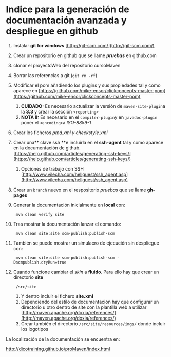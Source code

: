 
# Indice para la generación de documentación avanzada y despliegue en github #

1. Instalar **git for windows** [http://git-scm.com/](http://git-scm.com/)
1. Crear un repositorio en github que se llame ***pruebas*** en github.com
1. clonar el proyectoWeb  del repositorio cursoMaven
1. Borrar las referencias a git (`git rm -rf`)
1. Modificar el pom añadiendo los plugins y sus propiedades tal y como aparece en [https://github.com/mike-ensor/clickconcepts-master-pom](https://github.com/mike-ensor/clickconcepts-master-pom)
	1. **CUIDADO:** Es necesario actualizar la versión de `maven-site-plugin`a la **3.3** y crear la sección `<reporting>`
	2. **NOTA II:** Es necesario en el `compiler-plugin`y en `javadoc-plugin` poner el `<encoding>`a *ISO-8859-1*
1. Crear los ficheros *pmd.xml y checkstyle.xml*
1. Crear una** clave ssh **e incluirla en el **ssh-agent** tal y como aparece en la documentación de github. [https://help.github.com/articles/generating-ssh-keys/](https://help.github.com/articles/generating-ssh-keys/)
	1. Opciones de trabajo con SSH [http://www.vilecha.com/hellguest/ssh_agent.asp](http://www.vilecha.com/hellguest/ssh_agent.asp)
1. Crear un `branch` nuevo en el respositorio _pruebas_ que se llame **gh-pages**
2. Generar la documentación inicialmente en **local** con:

		mvn clean verify site

1. Tras mostrar la documentación lanzar el comando:

		mvn clean site:site scm-publish:publish-scm 

1. También se puede mostrar un simulacro de ejecución sin despliegue con:

		mvn clean site:site scm-publish:publish-scm -Dscmpublish.dryRun=true

1. Cuando funcione cambiar el _skin_ a **fluido**. Para ello hay que crear un directorio **site**

		/src/site
	
	1. Y dentro	incluir el fichero **site.xml**
	2. Dependiendo del estilo de documentación hay que configurar un directorio u otro dentro de site con la plantilla web a utilizar [http://maven.apache.org/doxia/references/](http://maven.apache.org/doxia/references/)
	3. Crear también el directorio `/src/site/resources/imgs/` donde incluir los logotipos

La localización de la documentación se encuentra en:

[http://dicotraining.github.io/proMaven/index.html
](http://dicotraining.github.io/proMaven/index.html)
